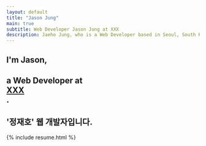 ```yaml
---
layout: default
title: "Jason Jung"
main: true
subtitle: Web Developer Jason Jung at XXX
description: Jaeho Jung, who is a Web Developer based in Seoul, South Korea. | '정재호' 웹 개발자입니다.
---
```

<div class="intro-animation">
<section class="explanation">
    <h1 class="intro">
    I'm Jason,
    </h1>
    <h1 class="intro">a Web Developer at 
        <div class="intro-link">
            <a class="transition" href="XXX" target="_blank">
                XXX
            </a>
            <div class="underline-mask transition"></div>
            <div class="underline"></div>
        </div>.
    </h1>
    <h2 class="intro">'정재호' 웹 개발자입니다.</h2>
</section>
</div>
{% include resume.html %}
